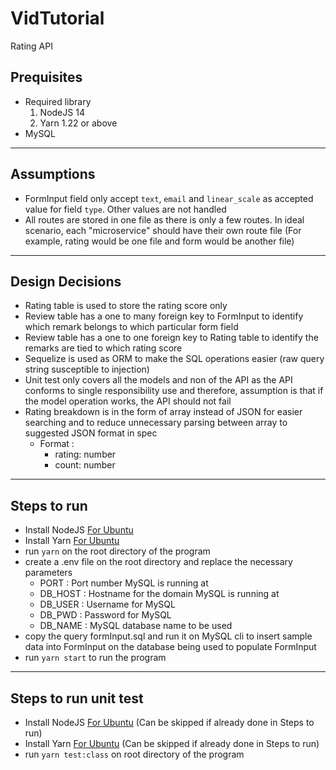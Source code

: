 # VidTutorial
Rating API

## Prequisites
- Required library
  1) NodeJS 14
  2) Yarn 1.22 or above
- MySQL
---
## Assumptions
- FormInput field only accept `text`, `email` and `linear_scale` as accepted value for field `type`. Other values are not handled
- All routes are stored in one file as there is only a few routes. In ideal scenario, each "microservice" should have their own route file (For example, rating would be one file and form would be another file)
---
## Design Decisions
- Rating table is used to store the rating score only
- Review table has a one to many foreign key to FormInput to identify which remark belongs to which particular form field
- Review table has a one to one foreign key to Rating table to identify the remarks are tied to which rating score
- Sequelize is used as ORM to make the SQL operations easier (raw query string susceptible to injection)
- Unit test only covers all the models and non of the API as the API conforms to single responsibility use and therefore, assumption is that if the model operation works, the API should not fail
- Rating breakdown is in the form of array instead of JSON for easier searching and to reduce unnecessary parsing between array to suggested JSON format in spec
  - Format : 
    - rating: number
    - count: number
---
## Steps to run
- Install NodeJS [For Ubuntu](https://www.digitalocean.com/community/tutorials/how-to-install-node-js-on-ubuntu-16-04)
- Install Yarn [For Ubuntu](https://www.linuxcloudvps.com/blog/how-to-install-yarn-on-ubuntu-16-04/)
- run `yarn` on the root directory of the program
- create a .env file on the root directory and replace the necessary parameters
  - PORT : Port number MySQL is running at
  - DB_HOST : Hostname for the domain MySQL is running at
  - DB_USER : Username for MySQL
  - DB_PWD : Password for MySQL
  - DB_NAME : MySQL database name to be used
- copy the query formInput.sql and run it on MySQL cli to insert sample data into FormInput on the database being used to populate FormInput
- run `yarn start` to run the program
---
## Steps to run unit test
- Install NodeJS [For Ubuntu](https://www.digitalocean.com/community/tutorials/how-to-install-node-js-on-ubuntu-16-04) (Can be skipped if already done in Steps to run)
- Install Yarn [For Ubuntu](https://www.linuxcloudvps.com/blog/how-to-install-yarn-on-ubuntu-16-04/) (Can be skipped if already done in Steps to run)
- run `yarn test:class` on root directory of the program
